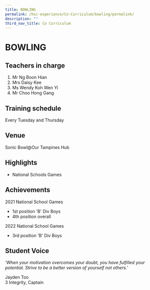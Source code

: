```yaml
---
title: BOWLING
permalink: /hsc-experience/Co-Curriculum/bowling/permalink/
description: ""
third_nav_title: Co Curriculum
---
```

BOWLING
=======

Teachers in charge
------------------

1.  Mr Ng Boon Hian
2.  Mrs Daisy Kee
3.  Ms Wendy Koh Wen Yi
4.  Mr Choo Hong Gang

Training schedule
-----------------

Every Tuesday and Thursday

Venue
-----

Sonic Bowl@Our Tampines Hub

Highlights
----------

*   National Schools Games

Achievements
------------

2021 National School Games  

*   1st position 'B' Div Boys
*   4th position overall

2022 National School Games

*   3rd position 'B' Div Boys

Student Voice
-------------

_‘When your motivation overcomes your doubt, you have fulfilled your potential. Strive to be a better version of yourself not others.’_  
  
Jayden Too  
3 Integrity, Captain

